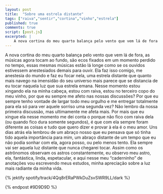 ```yaml
---
layout: post
title:  "Sobre uma estrela distante"
tags: ["raiva","sentir","cortina","vinho","estrela"]
published: true
comments: true
script: [post.js]
excerpted: |
    A nova cortina do meu quarto balança pelo vento que vem lá de fora ...
---
```


A nova cortina do meu quarto balança pelo vento que vem lá de fora, as músicas agora tocam ao fundo, são ecos fixados em um momento perdido no tempo, essas mesmas músicas estão lá longe como se os ouvidos estivessem anestesiados demais para ouvir. Ela faz isso comigo, me anestesia do mundo e faz eu focar nela, uma estrela distante que quanto mais navego na imensidão do seu universo mais parece que se distancia de eu tocar naquela luz que sua estrela emana. Nesse momento estou xingando ela na minha cabeça, estou com raiva, estou no terceiro copo do meu vinho, por que eu sempre me afeto nas nossas discussões? Por que eu sempre tenho vontade de largar todo meu orgulho e me entregar totalmente para ela só para ver aquele sorriso uma segunda vez? Não lembro da nossa primeira discussão, mas ultimamente me afeta mais. Por mais que eu xingue ela nesse momento me dei conta o porque não fico com raiva dela (ou quando fico dura somente segundos), é que com ela sempre foram diferente as coisas e tudo que quero dizer e provar à ela é o meu amor. 
Uns dias atrás ela lembrou de um abraço nosso que eu pensava que só tinha tido aquela importância para mim, um abraço distante de um tempo que eu não podia sonhar com ela, agora posso, ou pelo menos tento. Ela sempre vai ser aquela luz distante que nunca chegarei tocar. Assim como os astrônomos observam os astros constantemente, eu observo meu astro, ela, fantástica, linda, espetacular, e aqui nesse meu “caderninho” de anotações vou escrevendo meus estudos, minha apreciação sobre a luz mais radiante da minha vida.

{% jektify spotify/track/4Qq8rERaPWkDuZsvSWR9LL/dark %}

{% endpost #9D9D9D %}